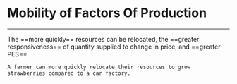 # Mobility of Factors Of Production
---
The ==more quickly== resources can be relocated, the ==greater responsiveness== of quantity supplied to change in price, and ==greater PES==.

```ad-example
A farmer can more quickly relocate their resources to grow strawberries compared to a car factory.
```